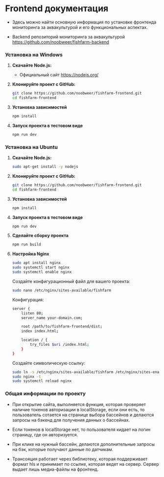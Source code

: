 # Frontend документация

- Здесь можно найти основную информация по установке фронтенда мониторинга за аквакультурой и его функциональных аспектах.

- Backend репозиторий мониторинга за аквакультурой https://github.com/noobweer/fishfarm-backend

### **Установка на Windows**

1. **Скачайте Node.js:**
   - Официальный сайт https://nodejs.org/
2. **Клонируйте проект с GitHub:**

   ```bash
   git clone https://github.com/noobweer/fishfarm-frontend.git
   cd fishfarm-frontend
   ```

3. **Установка зависимостей**
   ```bash
   npm install
   ```
4. **Запуск проекта в тестовом виде**
   ```bash
   npm run dev
   ```

### **Установка на Ubuntu**

1. **Скачайте Node.js:**
   ```bash
   sudo apt-get install -y nodejs
   ```
2. **Клонируйте проект с GitHub:**
   ```bash
   git clone https://github.com/noobweer/fishfarm-frontend.git
   cd fishfarm-frontend
   ```
3. **Установка зависимостей**
   ```bash
   npm install
   ```
4. **Запуск проекта в тестовом виде**
   ```bash
   npm run dev
   ```
5. **Сделайте сборку проекта**
   ```bash
   npm run build
   ```
6. **Настройка Nginx**

   ```bash
   sudo apt install nginx
   sudo systemctl start nginx
   sudo systemctl enable nginx
   ```

   Создайте конфигурационный файл для вашего проекта:

   ```bash
   sudo nano /etc/nginx/sites-available/fishfarm
   ```

   Конфигурация:

   ```bash
   server {
       listen 80;
       server_name your-domain.com;

       root /path/to/fishfarm-frontend/dist;
       index index.html;

       location / {
           try_files $uri /index.html;
       }
   }
   ```

   Создайте символическую ссылку:

   ```bash
   sudo ln -s /etc/nginx/sites-available/fishfarm /etc/nginx/sites-enabled/
   sudo nginx -t
   sudo systemctl reload nginx
   ```

### **Общая информации по проекту**

- При открытие сайта, выполняется функция, которая проверяет наличие токенов авторизации в localStorage, если они есть, то пользователь сотается на странице выбора бассейнов и делаются запросы на бэкенд для получения данных о бассейнах.

- Если токенов в localStorage нет, то пользователя кидает на логин страницу, где он авторизуется.

- При клике на нужный бассейн, делаются дополнительные запросы на бэк, которые получают данные по датчикам.

- Трансояция работает через библиотеку, которая поддерживает формат hls и принимает по ссылке, которая ведет на сервер. Сервер выдает лишь медиа-файлы на фронтенд.
